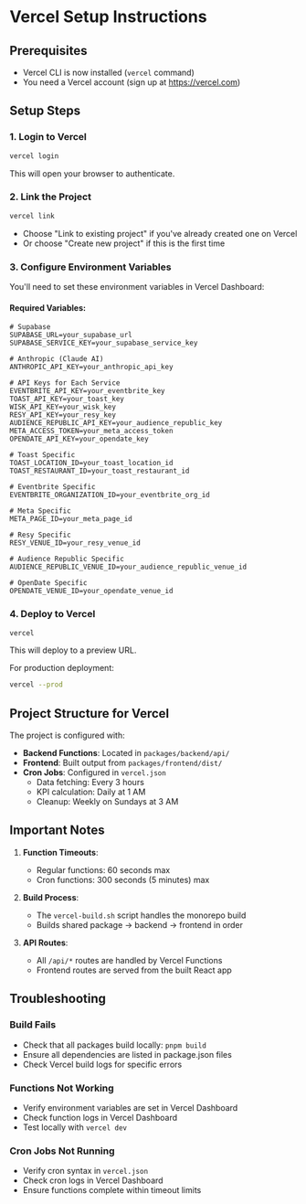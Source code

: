 # Vercel Setup Instructions

## Prerequisites
- Vercel CLI is now installed (`vercel` command)
- You need a Vercel account (sign up at https://vercel.com)

## Setup Steps

### 1. Login to Vercel
```bash
vercel login
```
This will open your browser to authenticate.

### 2. Link the Project
```bash
vercel link
```
- Choose "Link to existing project" if you've already created one on Vercel
- Or choose "Create new project" if this is the first time

### 3. Configure Environment Variables
You'll need to set these environment variables in Vercel Dashboard:

#### Required Variables:
```
# Supabase
SUPABASE_URL=your_supabase_url
SUPABASE_SERVICE_KEY=your_supabase_service_key

# Anthropic (Claude AI)
ANTHROPIC_API_KEY=your_anthropic_api_key

# API Keys for Each Service
EVENTBRITE_API_KEY=your_eventbrite_key
TOAST_API_KEY=your_toast_key
WISK_API_KEY=your_wisk_key
RESY_API_KEY=your_resy_key
AUDIENCE_REPUBLIC_API_KEY=your_audience_republic_key
META_ACCESS_TOKEN=your_meta_access_token
OPENDATE_API_KEY=your_opendate_key

# Toast Specific
TOAST_LOCATION_ID=your_toast_location_id
TOAST_RESTAURANT_ID=your_toast_restaurant_id

# Eventbrite Specific
EVENTBRITE_ORGANIZATION_ID=your_eventbrite_org_id

# Meta Specific
META_PAGE_ID=your_meta_page_id

# Resy Specific
RESY_VENUE_ID=your_resy_venue_id

# Audience Republic Specific
AUDIENCE_REPUBLIC_VENUE_ID=your_audience_republic_venue_id

# OpenDate Specific
OPENDATE_VENUE_ID=your_opendate_venue_id
```

### 4. Deploy to Vercel
```bash
vercel
```
This will deploy to a preview URL.

For production deployment:
```bash
vercel --prod
```

## Project Structure for Vercel

The project is configured with:
- **Backend Functions**: Located in `packages/backend/api/`
- **Frontend**: Built output from `packages/frontend/dist/`
- **Cron Jobs**: Configured in `vercel.json`
  - Data fetching: Every 3 hours
  - KPI calculation: Daily at 1 AM
  - Cleanup: Weekly on Sundays at 3 AM

## Important Notes

1. **Function Timeouts**: 
   - Regular functions: 60 seconds max
   - Cron functions: 300 seconds (5 minutes) max

2. **Build Process**: 
   - The `vercel-build.sh` script handles the monorepo build
   - Builds shared package → backend → frontend in order

3. **API Routes**:
   - All `/api/*` routes are handled by Vercel Functions
   - Frontend routes are served from the built React app

## Troubleshooting

### Build Fails
- Check that all packages build locally: `pnpm build`
- Ensure all dependencies are listed in package.json files
- Check Vercel build logs for specific errors

### Functions Not Working
- Verify environment variables are set in Vercel Dashboard
- Check function logs in Vercel Dashboard
- Test locally with `vercel dev`

### Cron Jobs Not Running
- Verify cron syntax in `vercel.json`
- Check cron logs in Vercel Dashboard
- Ensure functions complete within timeout limits